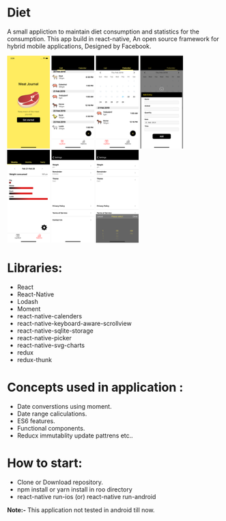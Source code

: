 # Diet

 A small appliction to maintain diet consumption and statistics for the consumption. This app build in react-native,
An open source framework for hybrid mobile applications, Designed by Facebook.

<img src="./ScreenShots/Introduction.png?raw=true" width="100">
<img src="./ScreenShots/Consumption.png?raw=true" width="100">
<img src="./ScreenShots/Calender.png?raw=true" width="100">
<img src="./ScreenShots/EntryLog.png?raw=true" width="100">
<img src="./ScreenShots/Statistics.png?raw=true" width="100">
<img src="./ScreenShots/Settings.png?raw=true" width="100">
<img src="./ScreenShots/Picker.png?raw=true" width="100">

# Libraries: 
 * React
 * React-Native 
 * Lodash 
 * Moment 
 * react-native-calenders 
 * react-native-keyboard-aware-scrollview 
 * react-native-sqlite-storage 
 * react-native-picker 
 * react-native-svg-charts 
 * redux 
 * redux-thunk 


# Concepts used in application :
 * Date converstions using moment. 
 * Date range caliculations. 
 * ES6 features. 
 * Functional components. 
 * Reducx immutablity update pattrens etc.. 

# How to start:
 * Clone or Download repository.
 * npm install or yarn install in roo directory
 * react-native run-ios (or) react-native run-android

**Note:-** This application not tested in android till now.
